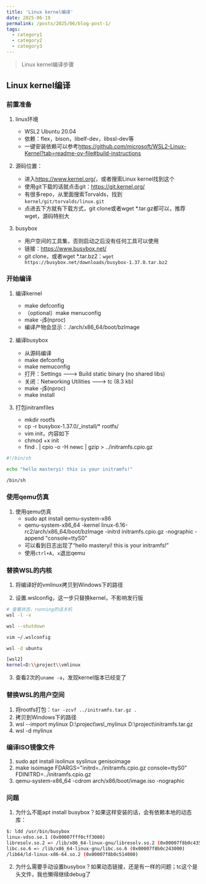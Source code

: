 ```yaml
---
title: 'Linux kernel编译'
date: 2025-06-19
permalink: /posts/2025/06/blog-post-1/
tags:
  - category1
  - category2
  - category3
---
```


> Linux kernel编译步骤

## Linux kernel编译

### 前置准备

1. linux环境
   - WSL2 Ubuntu 20.04
   - 依赖：flex，bison，libelf-dev，libssl-dev等
   - 一键安装依赖可以参考<https://github.com/microsoft/WSL2-Linux-Kernel?tab=readme-ov-file#build-instructions>

2. 源码位置：
   - 进入<https://www.kernel.org/>，或者搜索Linux kernel找到这个
   - 使用git下载的话就点击git：<https://git.kernel.org/>
   - 有很多repo，从里面搜索Torvalds，找到`kernel/git/torvalds/linux.git`
   - 点进去下方就有下载方式，git clone或者wget *.tar.gz都可以，推荐wget，源码特别大

3. busybox
   - 用户空间的工具集，否则启动之后没有任何工具可以使用
   - 链接：<https://www.busybox.net/>
   - git clone，或者wget *.tar.bz2：`wget https://busybox.net/downloads/busybox-1.37.0.tar.bz2`

### 开始编译

1. 编译kernel
   - make defconfig
   - （optional）make menuconfig
   - make -j$(nproc)
   - 编译产物会显示：./arch/x86_64/boot/bzImage

2. 编译busybox
   - 从源码编译
   - make defconfig
   - make nemuconfig
   - 打开：Settings  ---> Build static binary (no shared libs)
   - 关闭：Networking Utilities  ---> tc (8.3 kb)
   - make -j$(nproc)
   - make install

3. 打包initramfiles
   - mkdir rootfs
   - cp -r busybox-1.37.0/_install/* rootfs/
   - vim init，内容如下
   - chmod +x init
   - find . | cpio -o -H newc | gzip > ../initramfs.cpio.gz

```sh
#!/bin/sh

echo "hello masteryi! this is your initramfs!"

/bin/sh
```

### 使用qemu仿真

1. 使用qemu仿真
   - sudo apt install qemu-system-x86
   - qemu-system-x86_64 -kernel linux-6.16-rc2/arch/x86_64/boot/bzImage -initrd initramfs.cpio.gz -nographic -append "console=ttyS0"
   - 可以看到日志出现了“hello masteryi! this is your initramfs!”
   - 使用`ctrl+A, x`退出qemu

### 替换WSL的内核

1. 将编译好的vmlinux拷贝到Windows下的路径

2. 设置.wslconfig，这一步只替换kernel，不影响发行版

```sh
# 查看状态，running的话关机
wsl -l -v

wsl --shutdown

vim ~/.wslconfig

wsl -d ubuntu
```

```sh
[wsl2]
kernel=D:\\project\\vmlinux
```

3. 查看2次的`uname -a`，发现kernel版本已经变了

### 替换WSL的用户空间

1. 将rootfs打包：`tar -zcvf ../initramfs.tar.gz .`
2. 拷贝到Windows下的路径
3. wsl --import mylinux D:\\project\\wsl_mylinux D:\\project\\initramfs.tar.gz
4. wsl -d mylinux

### 编译ISO镜像文件

1. sudo apt install isolinux syslinux genisoimage
2. make isoimage FDARGS="initrd=../initramfs.cpio.gz console=ttyS0" FDINITRD=../initramfs.cpio.gz
3. qemu-system-x86_64 -cdrom arch/x86/boot/image.iso -nographic

### 问题

1. 为什么不能apt install busybox？如果这样安装的话，会有依赖本地的动态库：

```sh
$: ldd /usr/bin/busybox
linux-vdso.so.1 (0x00007fff0cff3000)
libresolv.so.2 => /lib/x86_64-linux-gnu/libresolv.so.2 (0x00007f8b0c435000)
libc.so.6 => /lib/x86_64-linux-gnu/libc.so.6 (0x00007f8b0c243000)
/lib64/ld-linux-x86-64.so.2 (0x00007f8b0c514000)
```

2. 为什么需要手动设置busybox？如果动态链接，还是有一样的问题；tc这个是头文件，我也懒得继续debug了